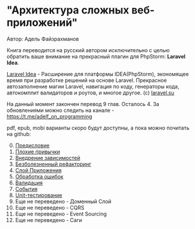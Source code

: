 # "Архитектура сложных веб-приложений"

Автор: Адель Файзрахманов

Книга переводится на русский автором исключительно с целью обратить ваше внимание на прекрасный плагин для PhpStorm: **Laravel Idea**.

[Laravel Idea](https://laravel-idea.com) - Расширение для платформы IDEA(PhpStorm), экономящее время при разработке решений на основе Laravel. Прекрасное автозаполнение магии Laravel, навигация по коду, генераторы кода, автокомплит валидаторов и роутов, и многое другое. (с) [laravel.su](https://laravel.su)

На данный момент закончен перевод 9 глав. Осталось 4. За обновлениями можно следить на канале - https://t.me/adelf_on_programming

pdf, epub, mobi варианты скоро будут доступны, а пока можно почитать на github:

0. [Предисловие](manuscript/0-intro.md)
1. [Плохие привычки](manuscript/1-bad-habits.md)
2. [Внедрение зависимостей](manuscript/2-di.md)
3. [Безболезненный рефакторинг](manuscript/3-painless-refactoring.md)
4. [Слой Приложения](manuscript/4-application-layer.md)
5. [Обработка ошибок](manuscript/5-error-handling.md)
6. [Валидация](manuscript/6-validation.md)
7. [События](manuscript/7-events.md)
8. [Unit-тестирование](manuscript/8-unit-test.md)
9. Еще не переведено - Доменный Слой
10. Еще не переведено - CQRS
11. Еще не переведено - Event Sourcing
12. Еще не переведено - Саги
